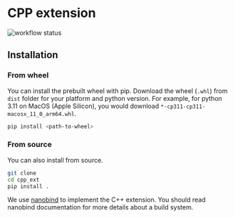# CPP extension

![workflow status](https://github.com/el22s002/release_practice/actions/workflows/wheels.yml/badge.svg)

## Installation

### From wheel

You can install the prebuilt wheel with pip. Download the wheel (`.whl`) from `dist` folder for your platform and python version. For example, for python 3.11 on MacOS (Apple Silicon), you would download `*-cp311-cp311-macosx_11_0_arm64.whl`.

```bash
pip install <path-to-wheel>
```

### From source

You can also install from source.

```bash
git clone 
cd cpp_ext
pip install .
```

We use [nanobind]() to implement the C++ extension. You should read nanobind documentation for more details about a build system.
